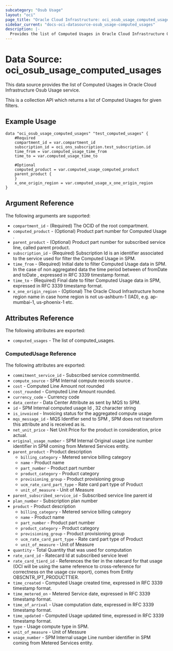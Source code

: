 ```yaml
---
subcategory: "Osub Usage"
layout: "oci"
page_title: "Oracle Cloud Infrastructure: oci_osub_usage_computed_usages"
sidebar_current: "docs-oci-datasource-osub_usage-computed_usages"
description: |-
  Provides the list of Computed Usages in Oracle Cloud Infrastructure Osub Usage service
---
```


# Data Source: oci_osub_usage_computed_usages
This data source provides the list of Computed Usages in Oracle Cloud Infrastructure Osub Usage service.

This is a collection API which returns a list of Computed Usages for given filters.


## Example Usage

```hcl
data "oci_osub_usage_computed_usages" "test_computed_usages" {
	#Required
	compartment_id = var.compartment_id
	subscription_id = oci_ons_subscription.test_subscription.id
	time_from = var.computed_usage_time_from
	time_to = var.computed_usage_time_to

	#Optional
	computed_product = var.computed_usage_computed_product
	parent_product {
	}
	x_one_origin_region = var.computed_usage_x_one_origin_region
}
```

## Argument Reference

The following arguments are supported:

* `compartment_id` - (Required) The OCID of the root compartment.
* `computed_product` - (Optional) Product part number for Computed Usage . 
* `parent_product` - (Optional) Product part number for subscribed service line, called parent product. 
* `subscription_id` - (Required) Subscription Id is an identifier associated to the service used for filter the Computed Usage in SPM.  
* `time_from` - (Required) Initial date to filter Computed Usage data in SPM. In the case of non aggregated data the time period between of fromDate and toDate , expressed in RFC 3339 timestamp format. 
* `time_to` - (Required) Final date to filter Computed Usage data in SPM, expressed in RFC 3339 timestamp format. 
* `x_one_origin_region` - (Optional) The Oracle Cloud Infrastructure home region name in case home region is not us-ashburn-1 (IAD), e.g. ap-mumbai-1, us-phoenix-1 etc. 


## Attributes Reference

The following attributes are exported:

* `computed_usages` - The list of computed_usages.

### ComputedUsage Reference

The following attributes are exported:

* `commitment_service_id` - Subscribed service commitmentId. 
* `compute_source` - SPM Internal compute records source . 
* `cost` - Computed Line Amount not rounded  
* `cost_rounded` - Computed Line Amount rounded. 
* `currency_code` - Currency code 
* `data_center` - Data Center Attribute as sent by MQS to SPM. 
* `id` - SPM Internal computed usage Id , 32 character string 
* `is_invoiced` - Invoicing status for the aggregated compute usage 
* `mqs_message_id` - MQS Identfier send to SPM , SPM does not transform this attribute and is received as is. 
* `net_unit_price` - Net Unit Price for the product in consideration, price actual. 
* `original_usage_number` - SPM Internal Original usage Line number identifier in SPM coming from Metered Services entity. 
* `parent_product` - Product description 
	* `billing_category` - Metered service billing category 
	* `name` - Product name 
	* `part_number` - Product part number 
	* `product_category` - Product category 
	* `provisioning_group` - Product provisioning group 
	* `ucm_rate_card_part_type` - Rate card part type of Product 
	* `unit_of_measure` - Unit of Measure 
* `parent_subscribed_service_id` - Subscribed service line parent id 
* `plan_number` - Subscription plan number 
* `product` - Product description 
	* `billing_category` - Metered service billing category 
	* `name` - Product name 
	* `part_number` - Product part number 
	* `product_category` - Product category 
	* `provisioning_group` - Product provisioning group 
	* `ucm_rate_card_part_type` - Rate card part type of Product 
	* `unit_of_measure` - Unit of Measure 
* `quantity` - Total Quantity that was used for computation 
* `rate_card_id` - Ratecard Id at subscribed service level 
* `rate_card_tierd_id` - References the tier in the ratecard for that usage (OCI will be using the same reference to cross-reference for correctness on the usage csv report), comes from Entity OBSCNTR_IPT_PRODUCTTIER. 
* `time_created` - Computed Usage created time, expressed in RFC 3339 timestamp format. 
* `time_metered_on` - Metered Service date, expressed in RFC 3339 timestamp format. 
* `time_of_arrival` - Usae computation date, expressed in RFC 3339 timestamp format. 
* `time_updated` - Computed Usage updated time, expressed in RFC 3339 timestamp format. 
* `type` - Usage compute type in SPM. 
* `unit_of_measure` - Unit of Messure 
* `usage_number` - SPM Internal usage Line number identifier in SPM coming from Metered Services entity. 

